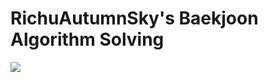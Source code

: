 # RichuAutumnSky's Baekjoon Algorithm Solving

<img src="https://img.shields.io/badge/rust-%23000000.svg?style=for-the-badge&logo=rust&logoColor=white" />
